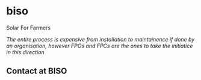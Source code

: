 # biso
Solar For Farmers

*The entire process is expensive from installation to maintainence if done by an organisation, 
however FPOs and FPCs are the ones to take the initiatice in this direction*

## Contact at BISO
